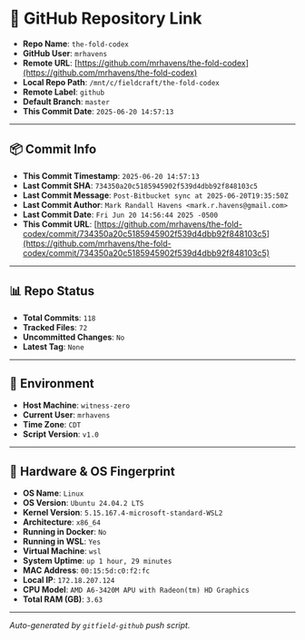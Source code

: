 # 🔗 GitHub Repository Link

- **Repo Name**: `the-fold-codex`
- **GitHub User**: `mrhavens`
- **Remote URL**: [https://github.com/mrhavens/the-fold-codex](https://github.com/mrhavens/the-fold-codex)
- **Local Repo Path**: `/mnt/c/fieldcraft/the-fold-codex`
- **Remote Label**: `github`
- **Default Branch**: `master`
- **This Commit Date**: `2025-06-20 14:57:13`

---

## 📦 Commit Info

- **This Commit Timestamp**: `2025-06-20 14:57:13`
- **Last Commit SHA**: `734350a20c5185945902f539d4dbb92f848103c5`
- **Last Commit Message**: `Post-Bitbucket sync at 2025-06-20T19:35:50Z`
- **Last Commit Author**: `Mark Randall Havens <mark.r.havens@gmail.com>`
- **Last Commit Date**: `Fri Jun 20 14:56:44 2025 -0500`
- **This Commit URL**: [https://github.com/mrhavens/the-fold-codex/commit/734350a20c5185945902f539d4dbb92f848103c5](https://github.com/mrhavens/the-fold-codex/commit/734350a20c5185945902f539d4dbb92f848103c5)

---

## 📊 Repo Status

- **Total Commits**: `118`
- **Tracked Files**: `72`
- **Uncommitted Changes**: `No`
- **Latest Tag**: `None`

---

## 🧭 Environment

- **Host Machine**: `witness-zero`
- **Current User**: `mrhavens`
- **Time Zone**: `CDT`
- **Script Version**: `v1.0`

---

## 🧬 Hardware & OS Fingerprint

- **OS Name**: `Linux`
- **OS Version**: `Ubuntu 24.04.2 LTS`
- **Kernel Version**: `5.15.167.4-microsoft-standard-WSL2`
- **Architecture**: `x86_64`
- **Running in Docker**: `No`
- **Running in WSL**: `Yes`
- **Virtual Machine**: `wsl`
- **System Uptime**: `up 1 hour, 29 minutes`
- **MAC Address**: `00:15:5d:c0:f2:fc`
- **Local IP**: `172.18.207.124`
- **CPU Model**: `AMD A6-3420M APU with Radeon(tm) HD Graphics`
- **Total RAM (GB)**: `3.63`

---

_Auto-generated by `gitfield-github` push script._
